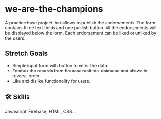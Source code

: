 # we-are-the-champions

A practice base project that allows to publish the endorsements. The form contains three text fields and one publish button. All the endorsements will be displayed below the form. Each endorsement can be liked or unliked by the users.

## Stretch Goals

- Simple input form with button to enter the data.
- Fetches the records from firebase realtime-database and shows in reverse order.
- Like and dislike functionality for users.

## 🛠 Skills
Javascript, Firebase, HTML, CSS...

